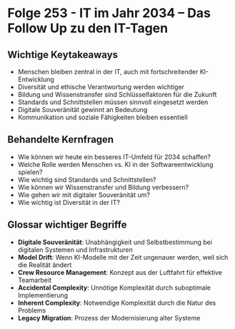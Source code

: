 # Folge 253 - IT im Jahr 2034 – Das Follow Up zu den IT-Tagen

## Wichtige Keytakeaways

- Menschen bleiben zentral in der IT, auch mit fortschreitender KI-Entwicklung
- Diversität und ethische Verantwortung werden wichtiger 
- Bildung und Wissenstransfer sind Schlüsselfaktoren für die Zukunft
- Standards und Schnittstellen müssen sinnvoll eingesetzt werden
- Digitale Souveränität gewinnt an Bedeutung
- Kommunikation und soziale Fähigkeiten bleiben essentiell

## Behandelte Kernfragen

- Wie können wir heute ein besseres IT-Umfeld für 2034 schaffen?
- Welche Rolle werden Menschen vs. KI in der Softwareentwicklung spielen?
- Wie wichtig sind Standards und Schnittstellen?
- Wie können wir Wissenstransfer und Bildung verbessern?
- Wie gehen wir mit digitaler Souveränität um?
- Wie wichtig ist Diversität in der IT?

## Glossar wichtiger Begriffe

- **Digitale Souveränität**: Unabhängigkeit und Selbstbestimmung bei digitalen Systemen und Infrastrukturen
- **Model Drift**: Wenn KI-Modelle mit der Zeit ungenauer werden, weil sich die Realität ändert
- **Crew Resource Management**: Konzept aus der Luftfahrt für effektive Teamarbeit
- **Accidental Complexity**: Unnötige Komplexität durch suboptimale Implementierung
- **Inherent Complexity**: Notwendige Komplexität durch die Natur des Problems
- **Legacy Migration**: Prozess der Modernisierung alter Systeme